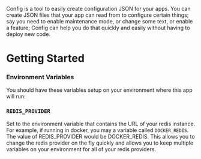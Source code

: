 Config is a tool to easily create configuration JSON for your apps.
You can create JSON files that your app can read from to configure certain things; say you need to enable maintenance mode, or change some text, or enable a feature; Config can help you do that quickly and easily without having to deploy new code.

# Getting Started

### Environment Variables

You should have these variables setup on your environment where this app will run:


### `REDIS_PROVIDER`

Set to the environment variable that contains the URL of your redis instance. For example, if running in docker, you may a variable called `DOCKER_REDIS`. The value of REDIS_PROVIDER would be DOCKER_REDIS. This allows you to change the redis provider on the fly quickly and allows you to keep multiple variables on your environment for all of your redis providers.

